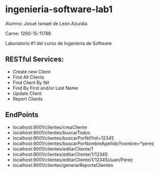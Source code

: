 # ingenieria-software-lab1

Alumno: Josué Ismael de León Azurdia

Carne: 1290-15-11788

Laboratorio #1 del curso de Ingenieria de Software



## RESTful Services:
- Create new Client
- Find All Clients
- Find Client By Nit
- Find By First and/or Last Name
- Update Client
- Report Clients

## EndPoints
- localhost:9001/clientes/creaCliente
- localhost:9001/clientes/buscarTodos
- localhost:9001/clientes/buscarPorNit?nit=12345
- localhost:9001/clientes/buscarPorNombreApellido?nombre=*perez
- localhost:9001/clientes/editarCliente/1
- localhost:9001/clientes/editarCliente/1/12345
- localhost:9001/clientes/editarCliente/1/12345/Juan/Perez
- localhost:9001/clientes/generarReporteClientes
